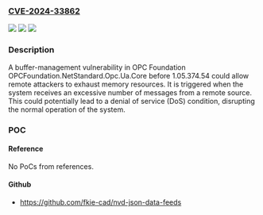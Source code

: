 ### [CVE-2024-33862](https://cve.mitre.org/cgi-bin/cvename.cgi?name=CVE-2024-33862)
![](https://img.shields.io/static/v1?label=Product&message=n%2Fa&color=blue)
![](https://img.shields.io/static/v1?label=Version&message=n%2Fa&color=blue)
![](https://img.shields.io/static/v1?label=Vulnerability&message=n%2Fa&color=brighgreen)

### Description

A buffer-management vulnerability in OPC Foundation OPCFoundation.NetStandard.Opc.Ua.Core before 1.05.374.54 could allow remote attackers to exhaust memory resources. It is triggered when the system receives an excessive number of messages from a remote source. This could potentially lead to a denial of service (DoS) condition, disrupting the normal operation of the system.

### POC

#### Reference
No PoCs from references.

#### Github
- https://github.com/fkie-cad/nvd-json-data-feeds

